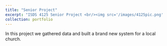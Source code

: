 ```yaml
---
title: "Senior Project"
excerpt: "ISDS 4125 Senior Project <br/><img src='/images/4125pic.png' width='500' height='300'>"
collection: portfolio
---
```


In this project we gathered data and built a brand new system for a local church. 
